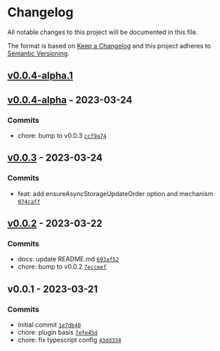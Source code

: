 # Changelog

All notable changes to this project will be documented in this file.

The format is based on [Keep a Changelog](https://keepachangelog.com/en/1.0.0/)
and this project adheres to [Semantic Versioning](https://semver.org/spec/v2.0.0.html).

## [v0.0.4-alpha.1](https://github.com/noeGnh/pinia-persistedstate-plugin/compare/v0.0.4-alpha...v0.0.4-alpha.1)

## [v0.0.4-alpha](https://github.com/noeGnh/pinia-persistedstate-plugin/compare/v0.0.3...v0.0.4-alpha) - 2023-03-24

### Commits

- chore: bump to v0.0.3 [`ccf9a74`](https://github.com/noeGnh/pinia-persistedstate-plugin/commit/ccf9a74d8b4497ddf7972df8aa5d5bb4d3cd0714)

## [v0.0.3](https://github.com/noeGnh/pinia-persistedstate-plugin/compare/v0.0.2...v0.0.3) - 2023-03-24

### Commits

- feat: add ensureAsyncStorageUpdateOrder option and mechanism [`074caff`](https://github.com/noeGnh/pinia-persistedstate-plugin/commit/074caff3d30c9039a084a930007fa06b94c4ca4c)

## [v0.0.2](https://github.com/noeGnh/pinia-persistedstate-plugin/compare/v0.0.1...v0.0.2) - 2023-03-22

### Commits

- docs: update README.md [`693af52`](https://github.com/noeGnh/pinia-persistedstate-plugin/commit/693af527f87c615a122ec4b5c7aadbf6a0ee30f0)
- chore: bump to v0.0.2 [`7ecceef`](https://github.com/noeGnh/pinia-persistedstate-plugin/commit/7ecceefdbb311df100c87d88d2ab8089191e5cc2)

## v0.0.1 - 2023-03-21

### Commits

- Initial commit [`1e7db40`](https://github.com/noeGnh/pinia-persistedstate-plugin/commit/1e7db40f8f311020e4a8ece5950466aef772ffc4)
- chore: plugin basis [`7efe45d`](https://github.com/noeGnh/pinia-persistedstate-plugin/commit/7efe45d30250d0e79b43ab57a1b115635e69ff3e)
- chore: fix typescript config [`43dd334`](https://github.com/noeGnh/pinia-persistedstate-plugin/commit/43dd3341b70e3abb939fea191e28eb49b7ae9d33)
